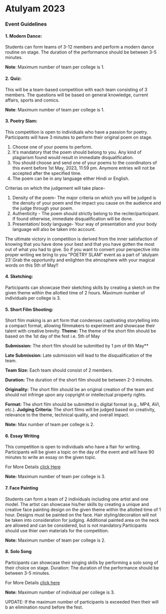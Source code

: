 # Atulyam 2023

### Event Guidelines 

#### 1. Modern Dance:
 Students can form teams of 3-12 members and perform a modern dance routine on stage. The duration of the performance should be between 3-5 minutes.

**Note**: Maximum number of team per college is 1.

#### 2.  Quiz:
This will be a team-based competition with each team consisting of 3 members. The questions will be based on general knowledge, current affairs, sports and comics. 

**Note**: Maximum number of team per college is 1.

#### 3. Poetry Slam:
This competition is open to individuals who have a passion for poetry. Participants will have 3 minutes to perform their original poem on stage.
1) Choose one of your poems to perform.
2) It's mandatory that the poem should belong to you. Any kind of plagiarism found would result in immediate disqualification.
3)  You should choose and send one of your poems to the coordinators of this event before 1st May, 2023, 11:59 pm. Anymore entries will not be accepted after the specified time.
4) The poem can be in any language either Hindi or English. 

Criterias on which the judgement will take place-
1) Density of the poem- 
The major criteria on which you will be judged is the density of your poem and the impact you cause on the audience and the judge through your poem.
2) Authenticity - 
The poem should strictly belong to the reciter/participant. If found otherwise, immediate disqualification will be done. 
3) Presentation/ body language-
Your way of presentation and your body language will also be taken into account.

The ultimate victory in competition is derived from the inner satisfaction of knowing that you have done your best and that you have gotten the most out of what you had to give. So if you want to convert your perspective into proper writing we bring to you "POETRY SLAM" event as a part of 'atulyam 23'.Grab the opportunity and enlighten the atmosphere with your magical words on this 5th of May!!


#### 4. Sketching: 
Participants can showcase their sketching skills by creating a sketch on the given theme within the allotted time of 2 hours.
Maximum number of individuals per college is 3.

#### 5. Short Film Shooting: 
Short film making is an art form that condenses captivating storytelling into a compact format, allowing filmmakers to experiment and showcase their talent with creative brevity.
**Theme:** The theme of the short film should be based on the 1st day of the fest i.e. 5th of May

**Submission:** The short film should be submitted by 1 pm of 6th May**

**Late Submission:** Late submission will lead to the disqualification of the team.

**Team Size:** Each team should consist of 2 members.

**Duration:** The duration of the short film should be between 2-3 minutes.

**Originality:** The short film should be an original creation of the team and should not infringe upon any copyright or intellectual property rights.

**Format:** The short film should be submitted in digital format (e.g., MP4, AVI, etc.).
**Judging Criteria:** The short films will be judged based on creativity, relevance to the theme, technical quality, and overall impact.

**Note:** Max number of team per college is 2. 

#### 6. Essay Writing
This competition is open to individuals who have a flair for writing. Participants will be given a topic on the day of the event and will have 90 minutes to write an essay on the given topic. 

For More Details [click Here](https://drive.google.com/file/d/1Y_rrJqbp2ax2gT7N_Ut85oB5PajdBZp1/view?usp=sharing)

**Note:** Maximum number of team per college is 3.

#### 7. Face Painting
Students can form a team of 2 individuals including one artist and one model. The artist can showcase his/her skills by creating a unique and creative face painting design on the given theme within the allotted time of 1 hour. Designs must be painted on the face. Hair styling/decoration will not be taken into consideration for judging. Additional painted area on the neck are allowed and can be considered, but is not mandatory.Participants should use thier own materials for the competition.


**Note:** Maximum number of team per college is 2.

#### 8. Solo Song
Participants can showcase their singing skills by performing a solo song of their choice on stage. 
Duration: The duration of the performance should be between 3-5 minutes.

For More Details [click here](https://drive.google.com/file/d/1W7w-wcOeNK3fQssOBEPN-qXMaO07qoLR/view?usp=sharing) 

**Note:** Maximum number of individual per college is 3.



UPDATE: If the maximum number of participants is  exceeded then their will b an elimination round before the fest.
